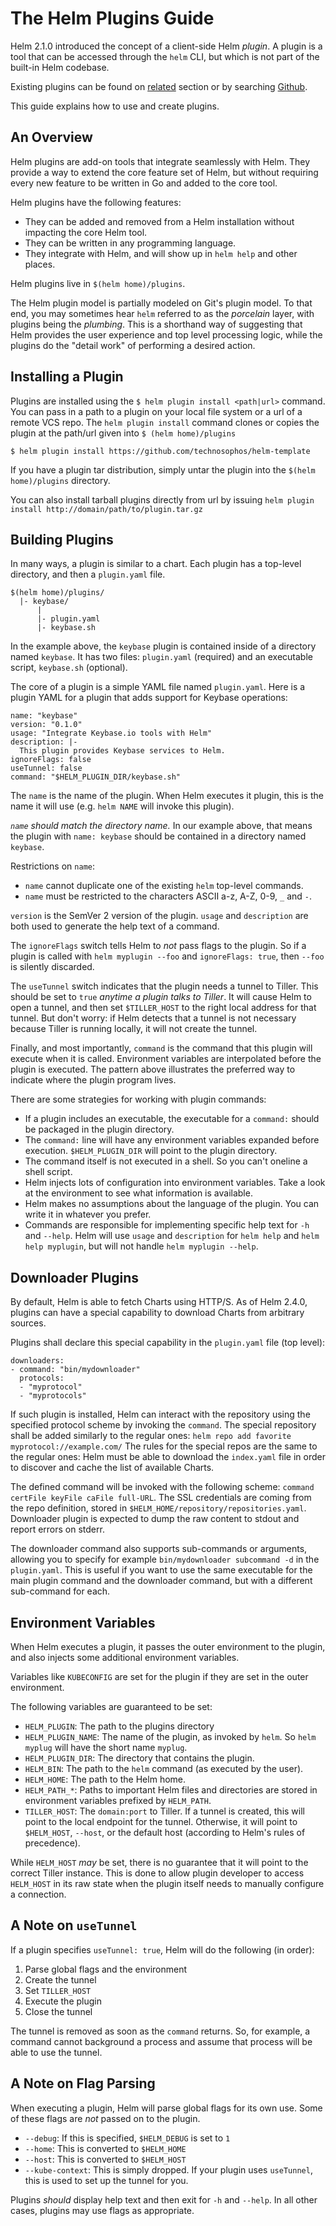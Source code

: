 # The Helm Plugins Guide

Helm 2.1.0 introduced the concept of a client-side Helm _plugin_. A plugin is a
tool that can be accessed through the `helm` CLI, but which is not part of the
built-in Helm codebase.

Existing plugins can be found on [related](../related/#helm-plugins) section or by searching [Github](https://github.com/search?q=topic%3Ahelm-plugin&type=Repositories).

This guide explains how to use and create plugins.

## An Overview

Helm plugins are add-on tools that integrate seamlessly with Helm. They provide
a way to extend the core feature set of Helm, but without requiring every new
feature to be written in Go and added to the core tool.

Helm plugins have the following features:

- They can be added and removed from a Helm installation without impacting the
  core Helm tool.
- They can be written in any programming language.
- They integrate with Helm, and will show up in `helm help` and other places.

Helm plugins live in `$(helm home)/plugins`.

The Helm plugin model is partially modeled on Git's plugin model. To that end,
you may sometimes hear `helm` referred to as the _porcelain_ layer, with
plugins being the _plumbing_. This is a shorthand way of suggesting that
Helm provides the user experience and top level processing logic, while the
plugins do the "detail work" of performing a desired action.

## Installing a Plugin

Plugins are installed using the `$ helm plugin install <path|url>` command. You can pass in a path to a plugin on your local file system or a url of a remote VCS repo. The `helm plugin install` command clones or copies the plugin at the path/url given into `$ (helm home)/plugins`

```console
$ helm plugin install https://github.com/technosophos/helm-template
```

If you have a plugin tar distribution, simply untar the plugin into the
`$(helm home)/plugins` directory.

You can also install tarball plugins directly from url by issuing `helm plugin install http://domain/path/to/plugin.tar.gz`

## Building Plugins

In many ways, a plugin is similar to a chart. Each plugin has a top-level
directory, and then a `plugin.yaml` file.

```
$(helm home)/plugins/
  |- keybase/
      |
      |- plugin.yaml
      |- keybase.sh

```

In the example above, the `keybase` plugin is contained inside of a directory
named `keybase`. It has two files: `plugin.yaml` (required) and an executable
script, `keybase.sh` (optional).

The core of a plugin is a simple YAML file named `plugin.yaml`.
Here is a plugin YAML for a plugin that adds support for Keybase operations:

```
name: "keybase"
version: "0.1.0"
usage: "Integrate Keybase.io tools with Helm"
description: |-
  This plugin provides Keybase services to Helm.
ignoreFlags: false
useTunnel: false
command: "$HELM_PLUGIN_DIR/keybase.sh"
```

The `name` is the name of the plugin. When Helm executes it plugin, this is the
name it will use (e.g. `helm NAME` will invoke this plugin).

_`name` should match the directory name._ In our example above, that means the
plugin with `name: keybase` should be contained in a directory named `keybase`.

Restrictions on `name`:

- `name` cannot duplicate one of the existing `helm` top-level commands.
- `name` must be restricted to the characters ASCII a-z, A-Z, 0-9, `_` and `-`.

`version` is the SemVer 2 version of the plugin.
`usage` and `description` are both used to generate the help text of a command.

The `ignoreFlags` switch tells Helm to _not_ pass flags to the plugin. So if a
plugin is called with `helm myplugin --foo` and `ignoreFlags: true`, then `--foo`
is silently discarded.

The `useTunnel` switch indicates that the plugin needs a tunnel to Tiller. This
should be set to `true` _anytime a plugin talks to Tiller_. It will cause Helm
to open a tunnel, and then set `$TILLER_HOST` to the right local address for that
tunnel. But don't worry: if Helm detects that a tunnel is not necessary because
Tiller is running locally, it will not create the tunnel.

Finally, and most importantly, `command` is the command that this plugin will
execute when it is called. Environment variables are interpolated before the plugin
is executed. The pattern above illustrates the preferred way to indicate where
the plugin program lives.

There are some strategies for working with plugin commands:

- If a plugin includes an executable, the executable for a `command:` should be
  packaged in the plugin directory.
- The `command:` line will have any environment variables expanded before
  execution. `$HELM_PLUGIN_DIR` will point to the plugin directory.
- The command itself is not executed in a shell. So you can't oneline a shell script.
- Helm injects lots of configuration into environment variables. Take a look at
  the environment to see what information is available.
- Helm makes no assumptions about the language of the plugin. You can write it
  in whatever you prefer.
- Commands are responsible for implementing specific help text for `-h` and `--help`.
  Helm will use `usage` and `description` for `helm help` and `helm help myplugin`,
  but will not handle `helm myplugin --help`.

## Downloader Plugins
By default, Helm is able to fetch Charts using HTTP/S. As of Helm 2.4.0, plugins
can have a special capability to download Charts from arbitrary sources.

Plugins shall declare this special capability in the `plugin.yaml` file (top level):

```
downloaders:
- command: "bin/mydownloader"
  protocols:
  - "myprotocol"
  - "myprotocols"
```

If such plugin is installed, Helm can interact with the repository using the specified
protocol scheme by invoking the `command`. The special repository shall be added
similarly to the regular ones: `helm repo add favorite myprotocol://example.com/`
The rules for the special repos are the same to the regular ones: Helm must be able
to download the `index.yaml` file in order to discover and cache the list of
available Charts.

The defined command will be invoked with the following scheme:
`command certFile keyFile caFile full-URL`. The SSL credentials are coming from the
repo definition, stored in `$HELM_HOME/repository/repositories.yaml`. Downloader
plugin is expected to dump the raw content to stdout and report errors on stderr.

The downloader command also supports sub-commands or arguments, allowing you to specify
for example `bin/mydownloader subcommand -d` in the `plugin.yaml`. This is useful
if you want to use the same executable for the main plugin command and the downloader
command, but with a different sub-command for each.

## Environment Variables

When Helm executes a plugin, it passes the outer environment to the plugin, and
also injects some additional environment variables.

Variables like `KUBECONFIG` are set for the plugin if they are set in the
outer environment.

The following variables are guaranteed to be set:

- `HELM_PLUGIN`: The path to the plugins directory
- `HELM_PLUGIN_NAME`: The name of the plugin, as invoked by `helm`. So
  `helm myplug` will have the short name `myplug`.
- `HELM_PLUGIN_DIR`: The directory that contains the plugin.
- `HELM_BIN`: The path to the `helm` command (as executed by the user).
- `HELM_HOME`: The path to the Helm home.
- `HELM_PATH_*`: Paths to important Helm files and directories are stored in
  environment variables prefixed by `HELM_PATH`.
- `TILLER_HOST`: The `domain:port` to Tiller. If a tunnel is created, this
  will point to the local endpoint for the tunnel. Otherwise, it will point
  to `$HELM_HOST`, `--host`, or the default host (according to Helm's rules of
  precedence).

While `HELM_HOST` _may_ be set, there is no guarantee that it will point to the
correct Tiller instance. This is done to allow plugin developer to access
`HELM_HOST` in its raw state when the plugin itself needs to manually configure
a connection.

## A Note on `useTunnel`

If a plugin specifies `useTunnel: true`, Helm will do the following (in order):

1. Parse global flags and the environment
2. Create the tunnel
3. Set `TILLER_HOST`
4. Execute the plugin
5. Close the tunnel

The tunnel is removed as soon as the `command` returns. So, for example, a
command cannot background a process and assume that process will be able
to use the tunnel.

## A Note on Flag Parsing

When executing a plugin, Helm will parse global flags for its own use. Some of
these flags are _not_ passed on to the plugin.

- `--debug`: If this is specified, `$HELM_DEBUG` is set to `1`
- `--home`: This is converted to `$HELM_HOME`
- `--host`: This is converted to `$HELM_HOST`
- `--kube-context`: This is simply dropped. If your plugin uses `useTunnel`, this
  is used to set up the tunnel for you.

Plugins _should_ display help text and then exit for `-h` and `--help`. In all
other cases, plugins may use flags as appropriate.
